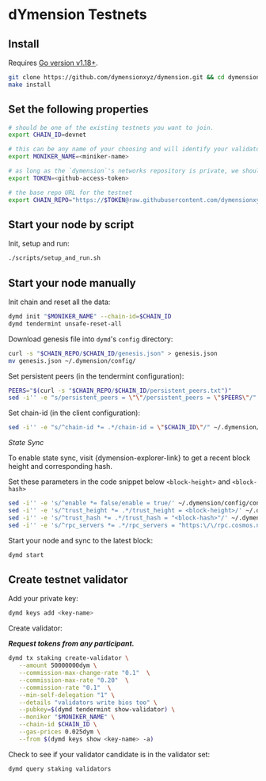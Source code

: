 # dYmension Testnets

## Install

Requires [Go version v1.18+](https://golang.org/doc/install).

```sh
git clone https://github.com/dymensionxyz/dymension.git && cd dymension
make install
```

## Set the following properties
```sh
# should be one of the existing testnets you want to join.
export CHAIN_ID=devnet

# this can be any name of your choosing and will identify your validator in the explorer.
export MONIKER_NAME=<miniker-name>

# as long as the `dymension`'s networks repository is private, we should add github personal access token.
export TOKEN=<github-access-token>

# the base repo URL for the testnet
export CHAIN_REPO="https://$TOKEN@raw.githubusercontent.com/dymensionxyz/networks/main"
```


## Start your node by script 
Init, setup and run:
```sh
./scripts/setup_and_run.sh
```

## Start your node manually
Init chain and reset all the data:
```sh
dymd init "$MONIKER_NAME" --chain-id=$CHAIN_ID
dymd tendermint unsafe-reset-all
```

Download genesis file into `dymd`'s `config` directory:

```sh
curl -s "$CHAIN_REPO/$CHAIN_ID/genesis.json" > genesis.json
mv genesis.json ~/.dymension/config/
```

Set persistent peers (in the tendermint configuration):
```sh
PEERS="$(curl -s "$CHAIN_REPO/$CHAIN_ID/persistent_peers.txt")"
sed -i'' -e "s/persistent_peers = \"\"/persistent_peers = \"$PEERS\"/" ~/.dymension/config/config.toml
```

Set chain-id (in the client configuration):
```sh
sed -i'' -e "s/^chain-id *= .*/chain-id = \"$CHAIN_ID\"/" ~/.dymension/config/client.toml
```

*State Sync*

To enable state sync, visit {dymension-explorer-link} to get a recent block height and corresponding hash.

Set these parameters in the code snippet below `<block-height>` and `<block-hash>`
```sh
sed -i'' -e 's/^enable *= false/enable = true/' ~/.dymension/config/config.toml
sed -i'' -e 's/^trust_height *= .*/trust_height = <block-height>/' ~/.dymension/config/config.toml
sed -i'' -e 's/^trust_hash *= .*/trust_hash = "<block-hash>"/' ~/.dymension/config/config.toml
sed -i'' -e 's/^rpc_servers *= .*/rpc_servers = "https:\/\/rpc.cosmos.network:443"/' ~/.dymension/config/config.toml
```

Start your node and sync to the latest block:
```sh
dymd start
```

## Create testnet validator

Add your private key:
```sh
dymd keys add <key-name>
```

Create validator:

***Request tokens from any participant.***

```sh
dymd tx staking create-validator \
   --amount 50000000dym \
   --commission-max-change-rate "0.1"  \
   --commission-max-rate "0.20"  \
   --commission-rate "0.1"  \
   --min-self-delegation "1" \
   --details "validators write bios too" \
   --pubkey=$(dymd tendermint show-validator) \
   --moniker "$MONIKER_NAME" \
   --chain-id $CHAIN_ID \
   --gas-prices 0.025dym \
   --from $(dymd keys show <key-name> -a)
```

Check to see if your validator candidate is in the validator set:
```sh
dymd query staking validators
```
